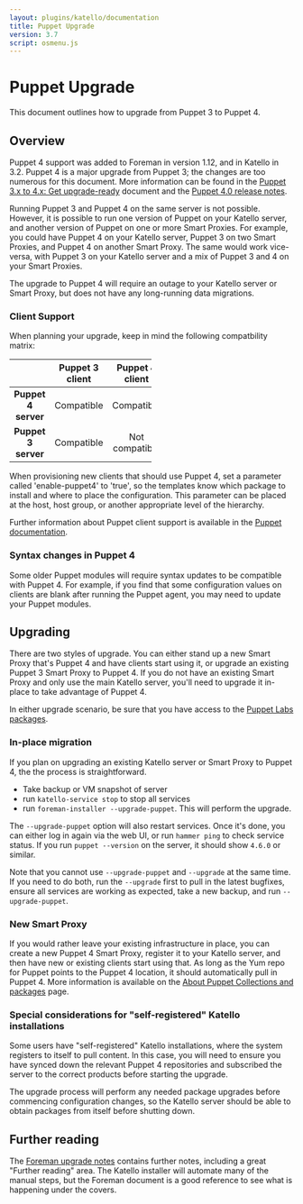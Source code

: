 ```yaml
---
layout: plugins/katello/documentation
title: Puppet Upgrade
version: 3.7
script: osmenu.js
---
```


# Puppet Upgrade

This document outlines how to upgrade from Puppet 3 to Puppet 4.

##  Overview

Puppet 4 support was added to Foreman in version 1.12, and in Katello in 3.2.  Puppet 4 is a major upgrade from Puppet 3; the changes are too numerous for this document. More information can be found in the [Puppet 3.x to 4.x: Get upgrade-ready](https://docs.puppet.com/puppet/latest/reference/upgrade_major_pre.html) document and the [Puppet 4.0 release notes](https://docs.puppet.com/puppet/4.0/reference/release_notes.html).

Running Puppet 3 and Puppet 4 on the same server is not possible. However, it is possible to run one version of Puppet on your Katello server, and another version of Puppet on one or more Smart Proxies. For example, you could have Puppet 4 on your Katello server, Puppet 3 on two Smart Proxies, and Puppet 4 on another Smart Proxy. The same would work vice-versa, with Puppet 3 on your Katello server and a mix of Puppet 3 and 4 on your Smart Proxies.

The upgrade to Puppet 4 will require an outage to your Katello server or Smart Proxy, but does not have any long-running data migrations.

### Client Support

When planning your upgrade, keep in mind the following compatbility matrix:

<table class="table table-bordered table-striped" style="width:50%">
  <thead>
    <tr>
      <th style="text-align: center">&nbsp;</th>
      <th style="text-align: center">Puppet 3 client</th>
      <th style="text-align: center">Puppet 4 client</th>
    </tr>
  </thead>
  <tbody>
    <tr>
      <td style="text-align: center"><strong>Puppet 4 server</strong></td>
      <td style="text-align: center">Compatible</td>
      <td style="text-align: center">Compatible</td>
    </tr>
    <tr>
      <td style="text-align: center"><strong>Puppet 3 server</strong></td>
      <td style="text-align: center">Compatible</td>
      <td style="text-align: center">Not compatible</td>
    </tr>
  </tbody>
</table>

When provisioning new clients that should use Puppet 4, set a parameter called 'enable-puppet4' to 'true', so the templates know which package to install and where to place the configuration.  This parameter can be placed at the host, host group, or another appropriate level of the hierarchy.

Further information about Puppet client support is available in the [Puppet documentation](https://docs.puppet.com/puppet/4.0/reference/upgrade_agent.html).

### Syntax changes in Puppet 4

Some older Puppet modules will require syntax updates to be compatible with Puppet 4. For example, if you find that some configuration values on clients are blank after running the Puppet agent, you may need to update your Puppet modules.

##  Upgrading

There are two styles of upgrade. You can either stand up a new Smart Proxy that's Puppet 4 and have clients start using it, or upgrade an existing Puppet 3 Smart Proxy to Puppet 4. If you do not have an existing Smart Proxy and only use the main Katello server, you'll need to upgrade it in-place to take advantage of Puppet 4.

In either upgrade scenario, be sure that you have access to the [Puppet Labs packages](https://docs.puppet.com/puppet/4.6/reference/puppet_collections.html).

###  In-place migration

If you plan on upgrading an existing Katello server or Smart Proxy to Puppet 4, the the process is straightforward.

* Take backup or VM snapshot of server
* run `katello-service stop` to stop all services
* run `foreman-installer --upgrade-puppet`. This will perform the upgrade.

The `--upgrade-puppet` option will also restart services. Once it's done, you can either log in again via the web UI, or run `hammer ping` to check service status. If you run `puppet --version` on the server, it should show `4.6.0` or similar.

Note that you cannot use `--upgrade-puppet` and `--upgrade` at the same time.  If you need to do both, run the `--upgrade` first to pull in the latest bugfixes, ensure all services are working as expected, take a new backup, and run `--upgrade-puppet`.

###  New Smart Proxy

If you would rather leave your existing infrastructure in place, you can create a new Puppet 4 Smart Proxy, register it to your Katello server, and then have new or existing clients start using that. As long as the Yum repo for Puppet points to the Puppet 4 location, it should automatically pull in Puppet 4. More information is available on the [About Puppet Collections and packages](https://docs.puppet.com/puppet/4.6/reference/puppet_collections.html)
page.

###  Special considerations for "self-registered" Katello installations

Some users have "self-registered" Katello installations, where the system registers to itself to pull content. In this case, you will need to ensure you have synced down the relevant Puppet 4 repositories and subscribed the server to the correct products before starting the upgrade.

The upgrade process will perform any needed package upgrades before commencing configuration changes, so the Katello server should be able to obtain packages from itself before shutting down.

##  Further reading

The [Foreman upgrade notes](http://projects.theforeman.org/projects/foreman/wiki/Upgrading_from_Puppet_3_to_4) contains further notes, including a great "Further reading" area. The Katello installer will automate many of the manual steps, but the Foreman document is a good reference to see what is happening under the covers.
